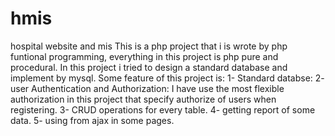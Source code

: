 # hmis
hospital website and mis
This is a php project that i is wrote by php funtional programming, everything in this project is php pure and procedural.
In this project i tried to design a standard database and implement by mysql.
Some feature of this project is:
1- Standard databse: 
2- user Authentication and Authorization: I have use the most flexible authorization in this project that specify authorize of users  when  registering.
3- CRUD operations for every table. 
4- getting report of some data.
5- using from ajax in some pages.
  
